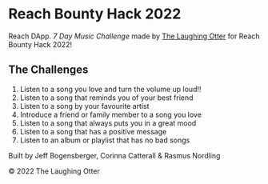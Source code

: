 # Reach Bounty Hack 2022

Reach DApp. *7 Day Music Challenge* made by [The Laughing Otter](https://thelaughingotter.com/) for Reach Bounty Hack 2022!

## The Challenges

1. Listen to a song you love and turn the volume up loud!!
2. Listen to a song that reminds you of your best friend
3. Listen to a song by your favourite artist
4. Introduce a friend or family member to a song you love
5. Listen to a song that always puts you in a great mood
6. Listen to a song that has a positive message
7. Listen to an album or playlist that has no bad songs

Built by Jeff Bogensberger, Corinna Catterall & Rasmus Nordling

&copy; 2022 The Laughing Otter
